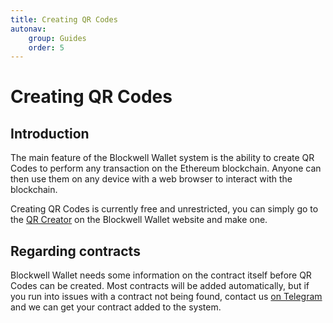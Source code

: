 ```yaml
---
title: Creating QR Codes
autonav:
    group: Guides
    order: 5
---
```


# Creating QR Codes

## Introduction

The main feature of the Blockwell Wallet system is the ability to create QR
Codes to perform any transaction on the Ethereum blockchain. Anyone can
then use them on any device with a web browser to interact with the
blockchain.

Creating QR Codes is currently free and unrestricted, you can simply go
to the [QR Creator](https://app.blockwell.ai/code) on the Blockwell Wallet
website and make one.

## Regarding contracts

Blockwell Wallet needs some information on the contract itself before QR
Codes can be created. Most contracts will be added automatically, but
if you run into issues with a contract not being found, contact us
[on Telegram](http://t.me/Blockwell)
and we can get your contract added to the system.
